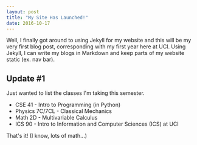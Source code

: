 ```yaml
---
layout: post
title: "My Site Has Launched!"
date: 2016-10-17
---
```


Well, I finally got around to using Jekyll for my website and this will be my very first blog post, corresponding with my first year here at UCI. Using Jekyll, I can write my blogs in Markdown and keep parts of my website static (ex. nav bar).

## Update #1
Just wanted to list the classes I'm taking this semester.
<ul>
	<li>CSE 41 - Intro to Programming (in Python)</li>
	<li>Physics 7C/7CL - Classical Mechanics</li>
	<li>Math 2D - Multivariable Calculus</li>
	<li>ICS 90 - Intro to Information and Computer Sciences (ICS) at UCI</li>
</ul>
	
That's it! (I know, lots of math...)
